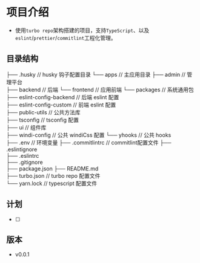 # 项目介绍

- 使用`turbo repo`架构搭建的项目，支持`TypeScript`、以及`eslint`/`prettier`/`commitlint`工程化管理。

## 目录结构

├── .husky // husky 钩子配置目录
└── apps // 主应用目录
    ├── admin // 管理平台  
    ├── backend // 后端
    └── frontend // 应用前端 
└── packages // 系统通用包  
    ├── eslint-config-backend // 后端 eslint 配置  
    ├── eslint-config-custom // 前端 eslint 配置  
    ├── public-utils // 公共方法库  
    ├── tsconfig // tsconfig 配置  
    ├── ui // 组件库  
    ├── windi-config // 公共 windiCss 配置 
    └── yhooks // 公共 hooks  
├── .env                                // 环境变量
├── .commitlintrc                       // commitlint配置文件
├── .eslintignore                          
├── .eslintrc                              
├── .gitignore                         
├── package.json
├── README.md                           
├── turbo.json // turbo repo 配置文件  
└── yarn.lock // typescript 配置文件

## 计划

- [ ]

## 版本

- v0.0.1
